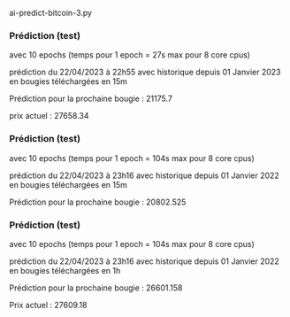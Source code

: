 
ai-predict-bitcoin-3.py

### Prédiction (test)

avec 10 epochs (temps pour 1 epoch = 27s max pour 8 core cpus)

prédiction du 22/04/2023 à 22h55 avec historique depuis 01 Janvier 2023 en bougies téléchargées en 15m

Prédiction pour la prochaine bougie :  21175.7

prix actuel : 27658.34

### Prédiction (test)

avec 10 epochs (temps pour 1 epoch = 104s max pour 8 core cpus)

prédiction du 22/04/2023 à 23h16 avec historique depuis 01 Janvier 2022 en bougies téléchargées en 15m

Prédiction pour la prochaine bougie :  20802.525

### Prédiction (test)

avec 10 epochs (temps pour 1 epoch = 104s max pour 8 core cpus)

prédiction du 22/04/2023 à 23h16 avec historique depuis 01 Janvier 2022 en bougies téléchargées en 1h

Prédiction pour la prochaine bougie :  26601.158

Prix actuel : 27609.18

